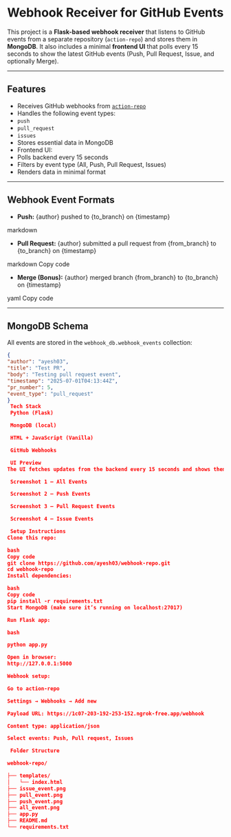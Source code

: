 #  Webhook Receiver for GitHub Events

This project is a **Flask-based webhook receiver** that listens to GitHub events from a separate repository (`action-repo`) and stores them in **MongoDB**. It also includes a minimal **frontend UI** that polls every 15 seconds to show the latest GitHub events (Push, Pull Request, Issue, and optionally Merge).

---

##  Features

-  Receives GitHub webhooks from [`action-repo`](https://github.com/ayesh03/action-repo)
-  Handles the following event types:
  - `push`
  - `pull_request`
  - `issues`
-  Stores essential data in MongoDB
-  Frontend UI:
  - Polls backend every 15 seconds
  - Filters by event type (All, Push, Pull Request, Issues)
  - Renders data in minimal format

---

##  Webhook Event Formats

- **Push:**
{author} pushed to {to_branch} on {timestamp}

markdown


- **Pull Request:**
{author} submitted a pull request from {from_branch} to {to_branch} on {timestamp}

markdown
Copy code

- **Merge (Bonus):**
{author} merged branch {from_branch} to {to_branch} on {timestamp}

yaml
Copy code

---

##  MongoDB Schema

All events are stored in the `webhook_db.webhook_events` collection:

```json
{
"author": "ayesh03",
"title": "Test PR",
"body": "Testing pull request event",
"timestamp": "2025-07-01T04:13:44Z",
"pr_number": 5,
"event_type": "pull_request"
}
 Tech Stack
 Python (Flask)

 MongoDB (local)

 HTML + JavaScript (Vanilla)

 GitHub Webhooks

 UI Preview
The UI fetches updates from the backend every 15 seconds and shows them in real time.

 Screenshot 1 – All Events

 Screenshot 2 – Push Events

 Screenshot 3 – Pull Request Events

 Screenshot 4 – Issue Events

 Setup Instructions
Clone this repo:

bash
Copy code
git clone https://github.com/ayesh03/webhook-repo.git
cd webhook-repo
Install dependencies:

bash
Copy code
pip install -r requirements.txt
Start MongoDB (make sure it’s running on localhost:27017)

Run Flask app:

bash

python app.py

Open in browser:
http://127.0.0.1:5000

Webhook setup:

Go to action-repo

Settings → Webhooks → Add new

Payload URL: https://1c07-203-192-253-152.ngrok-free.app/webhook

Content type: application/json

Select events: Push, Pull request, Issues

 Folder Structure

webhook-repo/

├── templates/
│   └── index.html
├── issue_event.png
├── pull_event.png
├── push_event.png
├── all_event.png
├── app.py
├── README.md
└── requirements.txt


